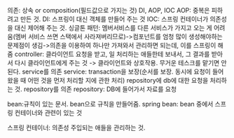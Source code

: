 의존: 상속 or composition(필드값으로 가지는 것)
DI, AOP, IOC
AOP: 중복은 피하려고 만든 것. 
DI: 스프링이 대신 객체를 만들어 주는 것
IOC: 스프링 컨테이너가 의존성을 대신 제어해 주는 것.
싱글톤 패턴: 멤버서비스를 다른 서비스가 가지고 오는 게 어려움(멤버 서비스 쓰면 스택에서 사라져버리므로)->컴포넌트를 엄청 많이 생성해야하는  문제점이 생김->의존을 이용하여 하나만 가져와서 관리하면 되는데, 이를 스프링이 해줌
controller: 클라이언트 요청을 받고, 일 처리하는 애들한테 보내서, 그 결과를 받아서 다시 클라이언트에게 주는 것 -> 클라이언트와 상호작용. 무거운 테스크를 맡기면 안 된다. service를 의존
service: transaction을 보장(순서를 보장. 동시에 요청이 들어왔을 때 어떤 것을 먼저 처리할 지에 관한 처리) repository에  db에 대한 요청을 처리하는 것.  repository를 의존
repository: DB에 들어가서 자료를 요청

bean:규칙이 있는 문서. bean으로 규칙을 만들어줌. 
spring bean: bean 중에서 스프링 컨테이너와 관련이 있는 것

스프링 컨테이너: 의존성 주입되는 애들을 관리하는 것. 